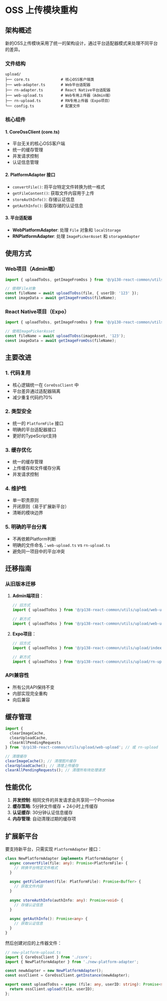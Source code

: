 # OSS 上传模块重构

## 架构概述

新的OSS上传模块采用了统一的架构设计，通过平台适配器模式来处理不同平台的差异。

### 文件结构

```
upload/
├── core.ts              # 核心OSS客户端类
├── web-adapter.ts       # Web平台适配器
├── rn-adapter.ts        # React Native平台适配器
├── web-upload.ts        # Web专用上传器（Admin端）
├── rn-upload.ts         # RN专用上传器（Expo项目）
└── config.ts            # 配置文件
```

### 核心组件

#### 1. CoreOssClient (core.ts)
- 平台无关的核心OSS客户端
- 统一的缓存管理
- 并发请求控制
- 认证信息管理

#### 2. PlatformAdapter 接口
- `convertFile()`: 将平台特定文件转换为统一格式
- `getFileContent()`: 获取文件内容用于上传
- `storeAuthInfo()`: 存储认证信息
- `getAuthInfo()`: 获取存储的认证信息

#### 3. 平台适配器
- **WebPlatformAdapter**: 处理 `File` 对象和 `localStorage`
- **RNPlatformAdapter**: 处理 `ImagePickerAsset` 和 `storageAdapter`

## 使用方式

### Web项目（Admin端）
```typescript
import { uploadToOss, getImageFromOss } from '@/p138-react-common/utils/upload/web-upload';

// 使用File对象
const fileName = await uploadToOss(file, { userID: '123' });
const imageData = await getImageFromOss(fileName);
```

### React Native项目（Expo）
```typescript
import { uploadToOss, getImageFromOss } from '@/p138-react-common/utils/upload/rn-upload';

// 使用ImagePickerAsset
const fileName = await uploadToOss(imageAsset, '123');
const imageData = await getImageFromOss(fileName);
```

## 主要改进

### 1. 代码复用
- 核心逻辑统一在 `CoreOssClient` 中
- 平台差异通过适配器隔离
- 减少重复代码约70%

### 2. 类型安全
- 统一的 `PlatformFile` 接口
- 明确的平台适配器接口
- 更好的TypeScript支持

### 3. 缓存优化
- 统一的缓存管理
- 上传缓存和文件缓存分离
- 并发请求控制

### 4. 维护性
- 单一职责原则
- 开闭原则（易于扩展新平台）
- 清晰的模块边界

### 5. 明确的平台分离
- 不再依赖Platform判断
- 明确的文件命名：`web-upload.ts` vs `rn-upload.ts`
- 避免同一项目中的平台冲突

## 迁移指南

### 从旧版本迁移

1. **Admin端项目**：
   ```typescript
   // 旧方式
   import { uploadToOss } from '@/p138-react-common/utils/upload/web-upload';
   
   // 新方式
   import { uploadToOss } from '@/p138-react-common/utils/upload/web-upload';
   ```

2. **Expo项目**：
   ```typescript
   // 旧方式
   import { uploadToOss } from '@/p138-react-common/utils/upload/index';
   
   // 新方式
   import { uploadToOss } from '@/p138-react-common/utils/upload/rn-upload';
   ```

### API兼容性
- 所有公共API保持不变
- 内部实现完全重构
- 向后兼容

## 缓存管理

```typescript
import { 
  clearImageCache,
  clearUploadCache,
  clearAllPendingRequests
} from '@/p138-react-common/utils/upload/web-upload'; // 或 rn-upload

// 清理缓存
clearImageCache(); // 清理图片缓存
clearUploadCache(); // 清理上传缓存
clearAllPendingRequests(); // 清理所有待处理请求
```

## 性能优化

1. **并发控制**: 相同文件的并发请求会共享同一个Promise
2. **缓存策略**: 5分钟文件缓存 + 24小时上传缓存
3. **认证缓存**: 30分钟认证信息缓存
4. **内存管理**: 自动清理过期的缓存项

## 扩展新平台

要支持新平台，只需实现 `PlatformAdapter` 接口：

```typescript
class NewPlatformAdapter implements PlatformAdapter {
  async convertFile(file: any): Promise<PlatformFile> {
    // 转换平台特定文件格式
  }
  
  async getFileContent(file: PlatformFile): Promise<Buffer> {
    // 获取文件内容
  }
  
  async storeAuthInfo(authInfo: any): Promise<void> {
    // 存储认证信息
  }
  
  async getAuthInfo(): Promise<any> {
    // 获取认证信息
  }
}
```

然后创建对应的上传器文件：

```typescript
// new-platform-upload.ts
import { CoreOssClient } from './core';
import { NewPlatformAdapter } from './new-platform-adapter';

const newAdapter = new NewPlatformAdapter();
const ossClient = CoreOssClient.getInstance(newAdapter);

export const uploadToOss = async (file: any, userID: string): Promise<string> => {
  return ossClient.upload(file, userID);
};
```